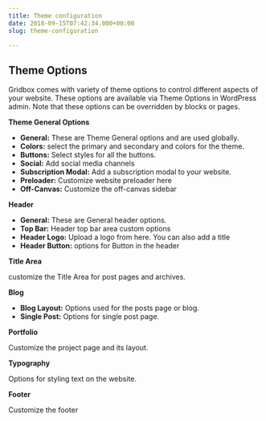 ```yaml
---
title: Theme configuration
date: 2018-09-15T07:42:34.000+00:00
slug: theme-configuration

---
```

## Theme Options

Gridbox comes with variety of theme options to control different aspects of your website. These options are available via Theme Options in WordPress admin. Note that these options can be overridden by blocks or pages.

**Theme General Options**

* **General:** These are Theme General options and are used globally.
* **Colors:** select the primary and secondary and colors for the theme.
* **Buttons:** Select styles for all the buttons.
* **Social:** Add social media channels
* **Subscription Modal:** Add a subscription modal to your website.
* **Preloader:** Customize website preloader here
* **Off-Canvas:** Customize the off-canvas sidebar

**Header**

* **General:** These are General header options.
* **Top Bar:** Header top bar area custom options
* **Header Logo:** Upload a logo from here. You can also add a title
* **Header Button:** options for Button in the header

**Title Area**

customize the Title Area for post pages and archives. 

**Blog**

* **Blog Layout:** Options used for the posts page or blog.
* **Single Post:** Options for single post page.

**Portfolio**

Customize the project page and its layout.

**Typography**

Options for styling text on the website.

**Footer**

Customize the footer